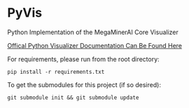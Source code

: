PyVis
=====

Python Implementation of the MegaMinerAI Core Visualizer

[Offical Python Visualizer Documentation Can Be Found Here](http://siggame.github.com/PyVis/)

For requirements, please run from the root directory:

    pip install -r requirements.txt 

To get the submodules for this project (if so desired):

    git submodule init && git submodule update

